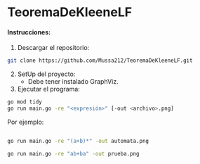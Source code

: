 # TeoremaDeKleeneLF

#### Instrucciones:

1. Descargar el repositorio: 

```bash
git clone https://github.com/Mussa212/TeoremaDeKleeneLF.git
```

2. SetUp del proyecto:
   - Debe tener instalado GraphViz.
3. Ejecutar el programa:

```bash
go mod tidy 
go run main.go -re "<expresión>" [-out <archivo>.png]
```
Por ejemplo:

```bash

go run main.go -re "(a+b)*" -out automata.png

go run main.go -re "ab+ba" -out prueba.png
```
